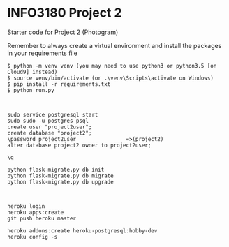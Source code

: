 # INFO3180 Project 2
Starter code for Project 2 (Photogram)


Remember to always create a virtual environment and install the packages in your requirements file

```
$ python -m venv venv (you may need to use python3 or python3.5 [on Cloud9] instead)
$ source venv/bin/activate (or .\venv\Scripts\activate on Windows)
$ pip install -r requirements.txt 
$ python run.py



sudo service postgresql start 
sudo sudo -u postgres psql
create user "project2user";
create database "project2"; 
\password project2user                =>(project2)
alter database project2 owner to project2user; 

\q 

python flask-migrate.py db init
python flask-migrate.py db migrate
python flask-migrate.py db upgrade 



heroku login
heroku apps:create
git push heroku master 

heroku addons:create heroku-postgresql:hobby-dev
heroku config -s 
```
